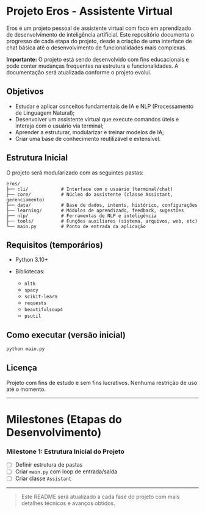 # Projeto Eros - Assistente Virtual

Eros é um projeto pessoal de assistente virtual com foco em aprendizado de desenvolvimento de inteligência artificial. Este repositório documenta o progresso de cada etapa do projeto, desde a criação de uma interface de chat básica até o desenvolvimento de funcionalidades mais complexas.

**Importante:** O projeto está sendo desenvolvido com fins educacionais e pode conter mudanças frequentes na estrutura e funcionalidades. A documentação será atualizada conforme o projeto evolui.

## Objetivos

* Estudar e aplicar conceitos fundamentais de IA e NLP (Processamento de Linguagem Natural);
* Desenvolver um assistente virtual que execute comandos úteis e interaja com o usuário via terminal;
* Aprender a estruturar, modularizar e treinar modelos de IA;
* Criar uma base de conhecimento reutilizável e extensível.

## Estrutura Inicial

O projeto será modularizado com as seguintes pastas:

```
eros/
├── cli/            # Interface com o usuário (terminal/chat)
├── core/           # Núcleo do assistente (classe Assistant, gerenciamento)
├── data/           # Base de dados, intents, histórico, configurações
├── learning/       # Módulos de aprendizado, feedback, sugestões
├── nlp/            # Ferramentas de NLP e inteligência
├── tools/          # Funções auxiliares (sistema, arquivos, web, etc)
└── main.py         # Ponto de entrada da aplicação
```

## Requisitos (temporários)

* Python 3.10+
* Bibliotecas:

  * `nltk`
  * `spacy`
  * `scikit-learn`
  * `requests`
  * `beautifulsoup4`
  * `psutil`

## Como executar (versão inicial)

```bash
python main.py
```

## Licença

Projeto com fins de estudo e sem fins lucrativos. Nenhuma restrição de uso até o momento.

---

# Milestones (Etapas do Desenvolvimento)

### Milestone 1: Estrutura Inicial do Projeto

* [ ] Definir estrutura de pastas
* [ ] Criar `main.py` com loop de entrada/saída
* [ ] Criar classe `Assistant`

<!--
### Milestone 2: Processamento de Linguagem Natural

* [ ] Criar `intents.json` com exemplos simples
* [ ] Implementar lematização/tokenização
* [ ] Treinar classificador básico com SVC
* [ ] Adicionar respostas automáticas por intencão

### Milestone 3: Funções Utilitárias

* [ ] Comando `hora` e `data`
* [ ] Comando `abrir` programas
* [ ] Comando `ajuda`
* [ ] Clima via API

### Milestone 4: Memória e Aprendizado

* [ ] Registro de histórico em banco de dados
* [ ] Coleta de feedback e sugestões
* [ ] Aprendizado supervisionado básico

### Milestone 5: Reorganização e Evolução

* [ ] Modularizar completamente o projeto
* [ ] Reduzir dependências externas (API)
* [ ] Preparar para modelos customizados
-->
---

> Este README será atualizado a cada fase do projeto com mais detalhes técnicos e avanços obtidos.
